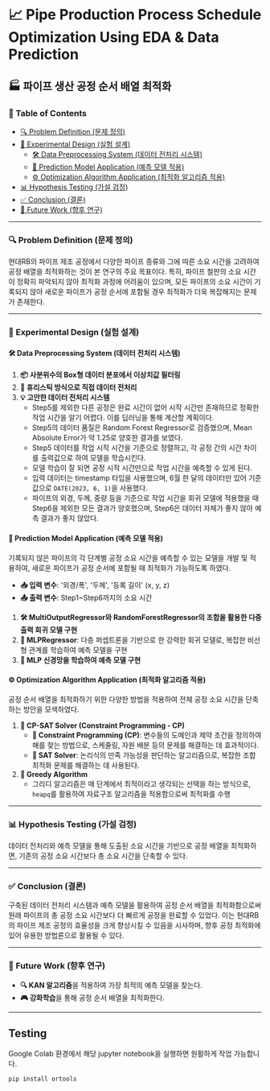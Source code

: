 # 📈 Pipe Production Process Schedule Optimization Using EDA & Data Prediction

## 🏭 파이프 생산 공정 순서 배열 최적화

### 📑 Table of Contents
- [🔍 Problem Definition (문제 정의)](#problem-definition-문제-정의)
- [🧪 Experimental Design (실험 설계)](#experimental-design-실험-설계)
  - [🛠️ Data Preprocessing System (데이터 전처리 시스템)](#data-preprocessing-system-데이터-전처리-시스템)
  - [🤖 Prediction Model Application (예측 모델 적용)](#prediction-model-application-예측-모델-적용)
  - [⚙️ Optimization Algorithm Application (최적화 알고리즘 적용)](#optimization-algorithm-application-최적화-알고리즘-적용)
- [📊 Hypothesis Testing (가설 검정)](#hypothesis-testing-가설-검정)
- [✅ Conclusion (결론)](#conclusion-결론)
- [🔮 Future Work (향후 연구)](#future-work-향후-연구)

---

### 🔍 Problem Definition (문제 정의)

현대RB의 파이프 제조 공정에서 다양한 파이프 종류와 그에 따른 소요 시간을 고려하여 공정 배열을 최적화하는 것이 본 연구의 주요 목표이다. 특히, 파이프 철판의 소요 시간이 정확히 파악되지 않아 최적화 과정에 어려움이 있으며, 모든 파이프의 소요 시간이 기록되지 않아 새로운 파이프가 공정 순서에 포함될 경우 최적화가 더욱 복잡해지는 문제가 존재한다.

---

### 🧪 Experimental Design (실험 설계)

#### 🛠️ Data Preprocessing System (데이터 전처리 시스템)

1. **📦 사분위수의 Box형 데이터 분포에서 이상치값 필터링**
2. **🔧 휴리스틱 방식으로 직접 데이터 전처리**
3. **💡 고안한 데이터 전처리 시스템**
   - Step5를 제외한 다른 공정은 완료 시간이 없어 시작 시간만 존재하므로 정확한 작업 시간을 알기 어렵다. 이를 딥러닝을 통해 계산할 계획이다.
   - Step5의 데이터 품질은 Random Forest Regressor로 검증했으며, Mean Absolute Error가 약 1.25로 양호한 결과를 보였다.
   - Step5 데이터를 작업 시작 시간을 기준으로 정렬하고, 각 공정 간의 시간 차이를 출력값으로 하여 모델을 학습시킨다.
   - 모델 학습이 잘 되면 공정 시작 시간만으로 작업 시간을 예측할 수 있게 된다.
   - 입력 데이터는 timestamp 타입을 사용했으며, 6월 한 달의 데이터만 있어 기준 값으로 `DATE(2023, 6, 1)`을 사용했다.
   - 파이프의 외경, 두께, 중량 등을 기준으로 작업 시간을 회귀 모델에 적용했을 때 Step6을 제외한 모든 결과가 양호했으며, Step6은 데이터 자체가 좋지 않아 예측 결과가 좋지 않았다.

#### 🤖 Prediction Model Application (예측 모델 적용)

기록되지 않은 파이프의 각 단계별 공정 소요 시간을 예측할 수 있는 모델을 개발 및 적용하여, 새로운 파이프가 공정 순서에 포함될 때 최적화가 가능하도록 하였다.

- **📥 입력 변수**: '외경/폭', '두께', '등록 길이' (x, y, z)
- **📤 출력 변수**: Step1~Step6까지의 소요 시간

1. **🛠️ MultiOutputRegressor와 RandomForestRegressor의 조합을 활용한 다중 출력 회귀 모델 구현**
2. **🧠 MLPRegressor**: 다층 퍼셉트론을 기반으로 한 강력한 회귀 모델로, 복잡한 비선형 관계를 학습하여 예측 모델을 구현
3. **🧩 MLP 신경망을 학습하여 예측 모델 구현**

#### ⚙️ Optimization Algorithm Application (최적화 알고리즘 적용)

공정 순서 배열을 최적화하기 위한 다양한 방법을 적용하여 전체 공정 소요 시간을 단축하는 방안을 모색하였다.

1. **🔧 CP-SAT Solver (Constraint Programming - CP)**
   - **📏 Constraint Programming (CP)**: 변수들의 도메인과 제약 조건을 정의하여 해를 찾는 방법으로, 스케줄링, 자원 배분 등의 문제를 해결하는 데 효과적이다.
   - **🧩 SAT Solver**: 논리식의 만족 가능성을 판단하는 알고리즘으로, 복잡한 조합 최적화 문제를 해결하는 데 사용된다.
2. **🏃 Greedy Algorithm**
   - 그리디 알고리즘은 매 단계에서 최적이라고 생각되는 선택을 하는 방식으로, `heapq`를 활용하여 자료구조 알고리즘을 적용함으로써 최적화를 수행

---

### 📊 Hypothesis Testing (가설 검정)

데이터 전처리와 예측 모델을 통해 도출된 소요 시간을 기반으로 공정 배열을 최적화하면, 기존의 공정 소요 시간보다 총 소요 시간을 단축할 수 있다.

---

### ✅ Conclusion (결론)

구축된 데이터 전처리 시스템과 예측 모델을 활용하여 공정 순서 배열을 최적화함으로써 원래 파이프의 총 공정 소요 시간보다 더 빠르게 공정을 완료할 수 있었다. 이는 현대RB의 파이프 제조 공정의 효율성을 크게 향상시킬 수 있음을 시사하며, 향후 공정 최적화에 있어 유용한 방법론으로 활용될 수 있다.

---

### 🔮 Future Work (향후 연구)

- **🔍 KAN 알고리즘**을 적용하여 가장 최적의 예측 모델을 찾는다.
- **🎮 강화학습**을 통해 공정 순서 배열을 최적화한다.

---

## Testing

Google Colab 환경에서 해당 jupyter notebook을 실행하면 원활하게 작업 가능합니다.

```
pip install ortools
```
